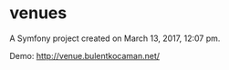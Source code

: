 venues
======

A Symfony project created on March 13, 2017, 12:07 pm.

Demo: http://venue.bulentkocaman.net/
